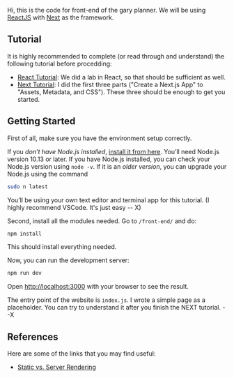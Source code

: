 Hi, this is the code for front-end of the gary planner. We will be using [ReactJS](https://reactjs.org) with [Next](https://nextjs.org) as the framework.

## Tutorial

It is highly recommended to complete (or read through and understand) the following tutorial before procedding:
- [React Tutorial](https://reactjs.org/tutorial/tutorial.html#declaring-a-winner): We did a lab in React, so that should be sufficient as well.
- [Next Tutorial](https://nextjs.org/learn/basics/create-nextjs-app): I did the first three parts ("Create a Next.js App" to "Assets, Metadata, and CSS"). These three should be enough to get you started.

## Getting Started

First of all, make sure you have the environment setup correctly. 

If you *don’t have Node.js installed*, [install it from here](https://nodejs.org/en/). You’ll need Node.js version 10.13 or later. 
If you have Node.js installed, you can check your Node.js version using `node -v`. If it is an *older version*, you can upgrade your Node.js using the command
```bash
sudo n latest
```
You’ll be using your own text editor and terminal app for this tutorial. (I highly recommend VSCode. It's just easy -- X)


Second, install all the modules needed. Go to `/front-end/` and do:
```bash
npm install
```
This should install everything needed.

Now, you can run the development server:

```bash
npm run dev
```

Open [http://localhost:3000](http://localhost:3000) with your browser to see the result.

The entry point of the website is `index.js`. I wrote a simple page as a placeholder. You can try to understand it after you finish the NEXT tutorial. --X

## References

Here are some of the links that you may find useful:
- [Static vs. Server Rendering](https://frontarm.com/james-k-nelson/static-vs-server-rendering/)

